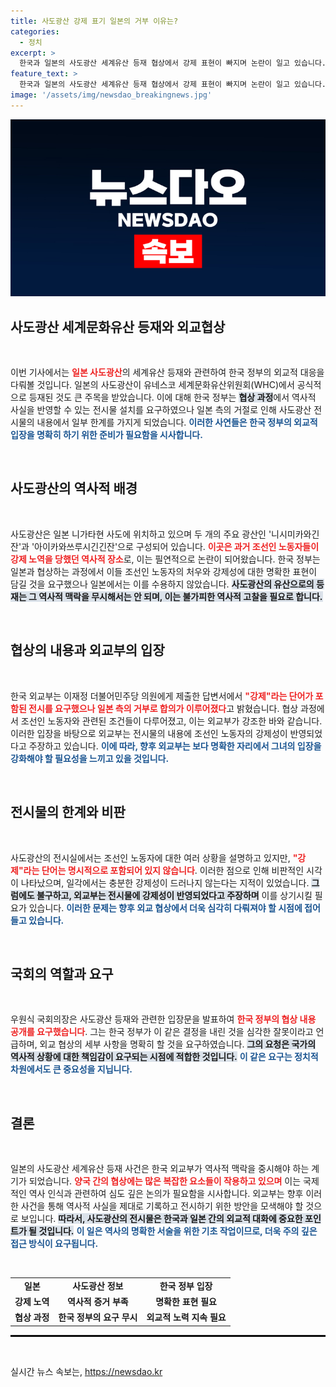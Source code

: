 ```yaml
---
title: 사도광산 강제 표기 일본의 거부 이유는?
categories:
  - 정치
excerpt: >
  한국과 일본의 사도광산 세계유산 등재 협상에서 강제 표현이 빠지며 논란이 일고 있습니다. 외교부는 전시 내용 검토 후 국회에 해명할 계획을 밝혔습니다. 과연 양국의 외교적 합의는 무엇을 의미할까요?
feature_text: >
  한국과 일본의 사도광산 세계유산 등재 협상에서 강제 표현이 빠지며 논란이 일고 있습니다. 외교부는 전시 내용 검토 후 국회에 해명할 계획을 밝혔습니다. 과연 양국의 외교적 합의는 무엇을 의미할까요?
image: '/assets/img/newsdao_breakingnews.jpg'
---
```


<p><img src="/assets/img/newsdao_breakingnews.jpg" alt="pcversion 속보" /></p>

<h2 data-ke-size="size26">사도광산 세계문화유산 등재와 외교협상</h2>

<p data-ke-size="size16">&nbsp;</p>

<p>이번 기사에서는 <b><span style="color: #ee2323;">일본 사도광산</span></b>의 세계유산 등재와 관련하여 한국 정부의 외교적 대응을 다뤄볼 것입니다. 일본의 사도광산이 유네스코 세계문화유산위원회(WHC)에서 공식적으로 등재된 것도 큰 주목을 받았습니다. 이에 대해 한국 정부는 <b><span style="background-color: #21538527;">협상 과정</span></b>에서 역사적 사실을 반영할 수 있는 전시물 설치를 요구하였으나 일본 측의 거절로 인해 사도광산 전시물의 내용에서 일부 한계를 가지게 되었습니다. <b><span style="color: #1a5490;">이러한 사연들은 한국 정부의 외교적 입장을 명확히 하기 위한 준비가 필요함을 시사합니다.</span></b></p>

<p data-ke-size="size16">&nbsp;</p>

<h2 data-ke-size="size26">사도광산의 역사적 배경</h2>

<p data-ke-size="size16">&nbsp;</p>

<p>사도광산은 일본 니가타현 사도에 위치하고 있으며 두 개의 주요 광산인 '니시미카와긴잔'과 '아이카와쓰루시긴긴잔'으로 구성되어 있습니다. <b><span style="color: #ee2323;">이곳은 과거 조선인 노동자들이 강제 노역을 당했던 역사적 장소</span></b>로, 이는 필연적으로 논란이 되어왔습니다. 한국 정부는 일본과 협상하는 과정에서 이들 조선인 노동자의 처우와 강제성에 대한 명확한 표현이 담길 것을 요구했으나 일본에서는 이를 수용하지 않았습니다. <b><span style="background-color: #21538527;">사도광산의 유산으로의 등재는 그 역사적 맥락을 무시해서는 안 되며, 이는 불가피한 역사적 고찰을 필요로 합니다.</span></b> </p>

<p data-ke-size="size16">&nbsp;</p>

<h2 data-ke-size="size26">협상의 내용과 외교부의 입장</h2>

<p data-ke-size="size16">&nbsp;</p>

<p>한국 외교부는 이재정 더불어민주당 의원에게 제출한 답변서에서 <b><span style="color: #ee2323;">"강제"라는 단어가 포함된 전시를 요구했으나 일본 측의 거부로 합의가 이루어졌다</span></b>고 밝혔습니다. 협상 과정에서 조선인 노동자와 관련된 조건들이 다루어졌고, 이는 외교부가 강조한 바와 같습니다. 이러한 입장을 바탕으로 외교부는 전시물의 내용에 조선인 노동자의 강제성이 반영되었다고 주장하고 있습니다. <b><span style="color: #1a5490;">이에 따라, 향후 외교부는 보다 명확한 자리에서 그녀의 입장을 강화해야 할 필요성을 느끼고 있을 것입니다.</span></b></p>

<p data-ke-size="size16">&nbsp;</p>

<h2 data-ke-size="size26">전시물의 한계와 비판</h2>

<p data-ke-size="size16">&nbsp;</p>

<p>사도광산의 전시실에서는 조선인 노동자에 대한 여러 상황을 설명하고 있지만, <b><span style="color: #ee2323;">"강제"라는 단어는 명시적으로 포함되어 있지 않습니다</span></b>. 이러한 점으로 인해 비판적인 시각이 나타났으며, 일각에서는 충분한 강제성이 드러나지 않는다는 지적이 있었습니다. <b><span style="background-color: #21538527;">그럼에도 불구하고, 외교부는 전시물에 강제성이 반영되었다고 주장하며</span></b> 이를 상기시킬 필요가 있습니다. <b><span style="color: #1a5490;">이러한 문제는 향후 외교 협상에서 더욱 심각히 다뤄져야 할 시점에 접어들고 있습니다.</span></b></p>

<p data-ke-size="size16">&nbsp;</p>

<h2 data-ke-size="size26">국회의 역할과 요구</h2>

<p data-ke-size="size16">&nbsp;</p>

<p>우원식 국회의장은 사도광산 등재와 관련한 입장문을 발표하여 <b><span style="color: #ee2323;">한국 정부의 협상 내용 공개를 요구했습니다</span></b>. 그는 한국 정부가 이 같은 결정을 내린 것을 심각한 잘못이라고 언급하며, 외교 협상의 세부 사항을 명확히 할 것을 요구하였습니다. <b><span style="background-color: #21538527;">그의 요청은 국가의 역사적 상황에 대한 책임감이 요구되는 시점에 적합한 것입니다.</span></b> <b><span style="color: #1a5490;">이 같은 요구는 정치적 차원에서도 큰 중요성을 지닙니다.</span></b></p>

<p data-ke-size="size16">&nbsp;</p>

<h2 data-ke-size="size26">결론</h2>

<p data-ke-size="size16">&nbsp;</p>

<p>일본의 사도광산 세계유산 등재 사건은 한국 외교부가 역사적 맥락을 중시해야 하는 계기가 되었습니다. <b><span style="color: #ee2323;">양국 간의 협상에는 많은 복잡한 요소들이 작용하고 있으며</span></b> 이는 국제적인 역사 인식과 관련하여 심도 깊은 논의가 필요함을 시사합니다. 외교부는 향후 이러한 사건을 통해 역사적 사실을 제대로 기록하고 전시하기 위한 방안을 모색해야 할 것으로 보입니다. <b><span style="background-color: #21538527;">따라서, 사도광산의 전시물은 한국과 일본 간의 외교적 대화에 중요한 포인트가 될 것입니다.</span></b> <b><span style="color: #1a5490;">이 일은 역사의 명확한 서술을 위한 기초 작업이므로, 더욱 주의 깊은 접근 방식이 요구됩니다.</span></b></p>

<p data-ke-size="size16">&nbsp;</p>

<table style="width: 100%;">
    <tbody>
        <tr>
            <td style="text-align: center; height: 17px;"><b>일본</b></td>
            <td style="text-align: center; height: 17px;"><b>사도광산 정보</b></td>
            <td style="text-align: center; height: 17px;"><b>한국 정부 입장</b></td>
        </tr>
        <tr>
            <td style="text-align: center; height: 17px;"><b>강제 노역</b></td>
            <td style="text-align: center; height: 17px;"><b>역사적 증거 부족</b></td>
            <td style="text-align: center; height: 17px;"><b>명확한 표현 필요</b></td>
        </tr>
        <tr>
            <td style="text-align: center; height: 17px;"><b>협상 과정</b></td>
            <td style="text-align: center; height: 17px;"><b>한국 정부의 요구 무시</b></td>
            <td style="text-align: center; height: 17px;"><b>외교적 노력 지속 필요</b></td>
        </tr>
    </tbody>
</table>

<hr style="border: 1px solid #000000;"/> 

<p data-ke-size="size16">&nbsp;</p>
실시간 뉴스 속보는, <a href="https://newsdao.kr" rel="dofollow">https://newsdao.kr</a>


